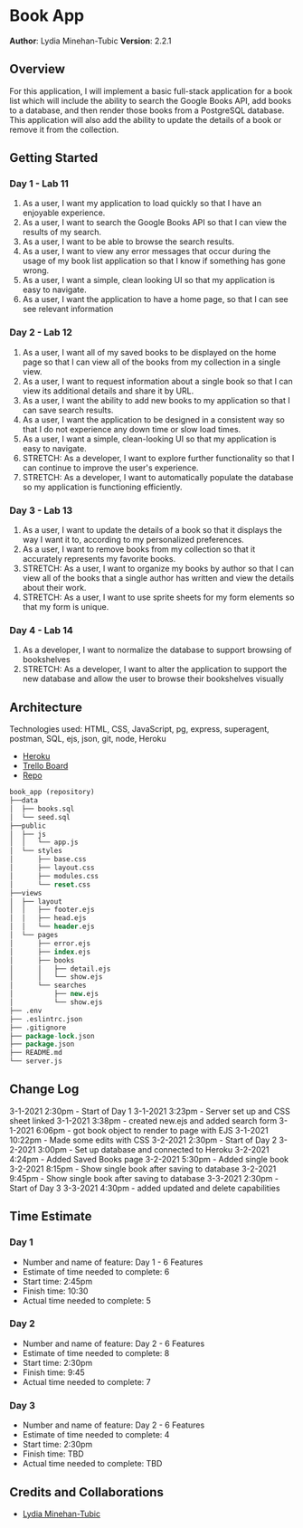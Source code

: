 # Book App

**Author**: Lydia Minehan-Tubic
**Version**: 2.2.1

## Overview

For this application, I will implement a basic full-stack application for a book list which will include the ability to search the Google Books API, add books to a database, and then render those books from a PostgreSQL database. This application will also add the ability to update the details of a book or remove it from the collection.

## Getting Started

### Day 1 - Lab 11

1. As a user, I want my application to load quickly so that I have an enjoyable experience.
2. As a user, I want to search the Google Books API so that I can view the results of my search.
3. As a user, I want to be able to browse the search results.
4. As a user, I want to view any error messages that occur during the usage of my book list application so that I know if something has gone wrong.
5. As a user, I want a simple, clean looking UI so that my application is easy to navigate.
6. As a user, I want the application to have a home page, so that I can see see relevant information

### Day 2 - Lab 12

1. As a user, I want all of my saved books to be displayed on the home page so that I can view all of the books from my collection in a single view.
2. As a user, I want to request information about a single book so that I can view its additional details and share it by URL.
3. As a user, I want the ability to add new books to my application so that I can save search results.
4. As a user, I want the application to be designed in a consistent way so that I do not experience any down time or slow load times.
5. As a user, I want a simple, clean-looking UI so that my application is easy to navigate.
6. STRETCH: As a developer, I want to explore further functionality so that I can continue to improve the user's experience.
7. STRETCH: As a developer, I want to automatically populate the database so my application is functioning efficiently.

### Day 3 - Lab 13

1. As a user, I want to update the details of a book so that it displays the way I want it to, according to my personalized preferences.
2. As a user, I want to remove books from my collection so that it accurately represents my favorite books.
3. STRETCH: As a user, I want to organize my books by author so that I can view all of the books that a single author has written and view the details about their work.
4. STRETCH: As a user, I want to use sprite sheets for my form elements so that my form is unique.

### Day 4 - Lab 14

1. As a developer, I want to normalize the database to support browsing of bookshelves
2. STRETCH: As a developer, I want to alter the application to support the new database and allow the user to browse their bookshelves visually

## Architecture

Technologies used: HTML, CSS, JavaScript, pg, express, superagent, postman, SQL, ejs, json, git, node, Heroku
* [Heroku](https://book-app-lmt.herokuapp.com/)
* [Trello Board](https://trello.com/b/phIL5fD9/book-app)
* [Repo](https://github.com/LydiaMT/book_app)


```SQL
book_app (repository)
├──data
│  ├── books.sql
│  └── seed.sql
├──public
│  ├── js
│  │   └── app.js
│  └── styles
│      ├── base.css
│      ├── layout.css
│      ├── modules.css
│      └── reset.css
├──views
│  ├── layout
│  │   ├── footer.ejs
│  │   ├── head.ejs
│  │   └── header.ejs
│  └── pages
│      ├── error.ejs
│      ├── index.ejs
│      ├── books
│      │   ├── detail.ejs
│      │   └── show.ejs
│      └── searches
│          ├── new.ejs
│          └── show.ejs
├── .env
├── .eslintrc.json
├── .gitignore
├── package-lock.json
├── package.json
├── README.md
└── server.js
```

## Change Log

3-1-2021 2:30pm - Start of Day 1
3-1-2021 3:23pm - Server set up and CSS sheet linked
3-1-2021 3:38pm - created new.ejs and added search form
3-1-2021 6:06pm - got book object to render to page with EJS
3-1-2021 10:22pm - Made some edits with CSS
3-2-2021 2:30pm - Start of Day 2
3-2-2021 3:00pm - Set up database and connected to Heroku
3-2-2021 4:24pm - Added Saved Books page
3-2-2021 5:30pm - Added single book
3-2-2021 8:15pm - Show single book after saving to database
3-2-2021 9:45pm - Show single book after saving to database
3-3-2021 2:30pm - Start of Day 3
3-3-2021 4:30pm - added updated and delete capabilities


## Time Estimate

### Day 1

* Number and name of feature: Day 1 - 6 Features
* Estimate of time needed to complete: 6
* Start time: 2:45pm
* Finish time: 10:30
* Actual time needed to complete: 5

### Day 2

* Number and name of feature: Day 2 - 6 Features
* Estimate of time needed to complete: 8
* Start time: 2:30pm
* Finish time: 9:45
* Actual time needed to complete: 7

### Day 3

* Number and name of feature: Day 2 - 6 Features
* Estimate of time needed to complete: 4
* Start time: 2:30pm
* Finish time: TBD
* Actual time needed to complete: TBD

## Credits and Collaborations

* [Lydia Minehan-Tubic](https://github.com/LydiaMT)
